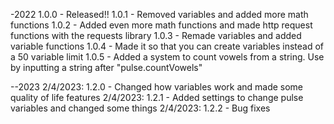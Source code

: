 -2022
1.0.0 - Released!!
1.0.1 - Removed variables and added more math functions
1.0.2 - Added even more math functions and made http request functions with the requests library
1.0.3 - Remade variables and added variable functions
1.0.4 - Made it so that you can create variables instead of a 50 variable limit
1.0.5 - Added a system to count vowels from a string. Use by inputting a string after "pulse.countVowels"

--2023
2/4/2023: 1.2.0 - Changed how variables work and made some quality of life features
2/4/2023: 1.2.1 - Added settings to change pulse variables and changed some things
2/4/2023: 1.2.2 - Bug fixes
